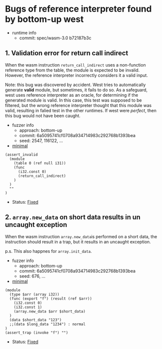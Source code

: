# Bugs of reference interpreter found by bottom-up west

* runtime info
    - commit: spec/wasm-3.0 b72187b3c

## 1. Validation error for return call indirect

When the wasm instruction `return_call_indirect` uses a non-function reference type from the table,
the module is expected to be invalid.
However, the reference interpreter incorrectly considers it a valid input.

Note: this bug was discovered by accident. West tries to automatically generate **valid** module,
but sometimes, it fails to do so.
As a safeguard, west uses reference interpreter as an oracle, for determining if the generated module is valid.
In this case, this test was supposed to be filtered, but the wrong reference interpreter thought that this module was valid,
resulting in falied test in the other runtimes.
If west were *perfect*, then this bug would not have been caught.

* fuzzer info
    - approach: bottom-up
    - commit: 6a5095741cf0708a934714983c292768b1393bea
    - seed: 2547, 116122, ...
* [minimal](invalid_return_call_indirect.wast)
```wat
(assert_invalid
  (module
    (table 0 (ref null i31))
    (func
      (i32.const 0)
      (return_call_indirect)
    )
  )
  ""
)
```
* Status: [Fixed](https://github.com/WebAssembly/spec/pull/1879)

## 2. `array.new_data` on short data results in un uncaught exception

When the wasm instruction `array.new_data`is performed on a short data,
the instruction should result in a trap,
but it results in an uncaught exception.

p.s. This also happnes for `array.init_data`.

* fuzzer info
    - approach: bottom-up
    - commit: 6a5095741cf0708a934714983c292768b1393bea
    - seed: 676, ...
* [minimal](array.new_data_short.wast)
```wat
(module
  (type $arr (array i32))
  (func (export "f") (result (ref $arr))
    (i32.const 0)
    (i32.const 1)
    (array.new_data $arr $short_data)
  )
  (data $short_data "123")
  ;;(data $long_data "1234") : normal
)
(assert_trap (invoke "f") "")
```
* Status: [Fixed](https://github.com/WebAssembly/spec/pull/1881)
